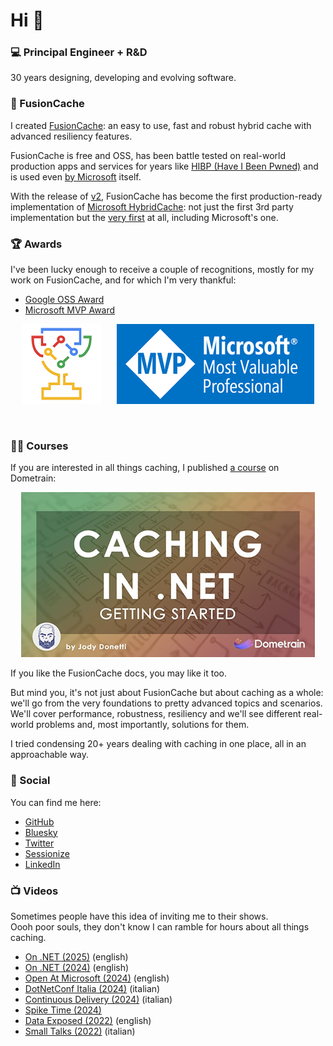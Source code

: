 # Hi 🤌

### 💻 Principal Engineer + R&D

30 years designing, developing and evolving software.

### 🦥 FusionCache

I created [FusionCache](https://github.com/ZiggyCreatures/FusionCache): an easy to use, fast and robust hybrid cache with advanced resiliency features.

FusionCache is free and OSS, has been battle tested on real-world production apps and services for years like [HIBP (Have I Been Pwned)](https://x.com/stebets/status/1881361994340839832) and is used even [by Microsoft](https://devblogs.microsoft.com/azure-sql/data-api-builder-ga/) itself.

With the release of [v2](https://github.com/ZiggyCreatures/FusionCache/releases/tag/v2.0.0), FusionCache has become the first production-ready implementation of [Microsoft HybridCache](https://learn.microsoft.com/en-us/aspnet/core/performance/caching/hybrid?view=aspnetcore-9.0): not just the first 3rd party implementation but the [very first](https://x.com/jodydonetti/status/1881135481645339003) at all, including Microsoft's one.

### 🏆 Awards

I've been lucky enough to receive a couple of recognitions, mostly for my work on FusionCache, and for which I'm very thankful:
- [Google OSS Award](https://opensource.googleblog.com/2021/09/announcing-latest-open-source-peer-bonus-winners.html)
- [Microsoft MVP Award](https://mvp.microsoft.com/en-US/MVP/profile/139895de-396f-ed11-81ab-000d3a5600fa)

<div align="center">

  [![Google OSS Award](google-oss-award.png)](https://opensource.googleblog.com/2021/09/announcing-latest-open-source-peer-bonus-winners.html)
  &nbsp;&nbsp;&nbsp;&nbsp;
  [![Microsoft MVP Award](microsoft-mvp-award.png)](https://mvp.microsoft.com/en-US/MVP/profile/139895de-396f-ed11-81ab-000d3a5600fa)

</div>

<br/>

### 🧑‍🏫 Courses

If you are interested in all things caching, I published [a course](https://dometrain.com/course/getting-started-caching-in-dotnet/?ref=jody-donetti) on Dometrain:

<div align="center">

[![Caching Course on Dometrain](dometrain-getting-started-cover.png)](https://dometrain.com/course/getting-started-caching-in-dotnet/?ref=jody-donetti)

</div>

If you like the FusionCache docs, you may like it too.

But mind you, it's not just about FusionCache but about caching as a whole: we'll go from the very foundations to pretty advanced topics and scenarios. We'll cover performance, robustness, resiliency and we'll see different real-world problems and, most importantly, solutions for them.

I tried condensing 20+ years dealing with caching in one place, all in an approachable way.

### 🔗 Social

You can find me here:

- [GitHub](https://github.com/jodydonetti)
- [Bluesky](https://bsky.app/profile/jodydonetti.bsky.social)
- [Twitter](https://twitter.com/jodydonetti)
- [Sessionize](https://sessionize.com/jody-donetti/)
- [LinkedIn](https://www.linkedin.com/in/jody-donetti/)

### 📺 Videos

Sometimes people have this idea of inviting me to their shows.
<br/>
Oooh poor souls, they don't know I can ramble for hours about all things caching.

- [On .NET (2025)](https://www.youtube.com/watch?v=3eZCtQSq9g4) (english)
- [On .NET (2024)](https://www.youtube.com/watch?v=hCswI2goi7s) (english)
- [Open At Microsoft (2024)](https://www.youtube.com/watch?v=wGKSNqxN4KE) (english)
- [DotNetConf Italia (2024)](https://www.improove.tech/videos/3593/Hybrid-Caching-in-NET) (italian)
- [Continuous Delivery (2024)](https://www.youtube.com/watch?v=E6PBkalmUn8) (italian)
- [Spike Time (2024)](https://www.youtube.com/watch?v=DovOX0zIuJ8)
- [Data Exposed (2022)](https://www.youtube.com/watch?v=V2fCUoJgVAo) (english)
- [Small Talks (2022)](https://www.youtube.com/watch?v=DovOX0zIuJ8) (italian)


<!--
**jodydonetti/jodydonetti** is a ✨ _special_ ✨ repository because its `README.md` (this file) appears on your GitHub profile.

Here are some ideas to get you started:

- 🔭 I’m currently working on ...
- 🌱 I’m currently learning ...
- 👯 I’m looking to collaborate on ...
- 🤔 I’m looking for help with ...
- 💬 Ask me about ...
- 📫 How to reach me: ...
- 😄 Pronouns: ...
- ⚡ Fun fact: ...
-->
